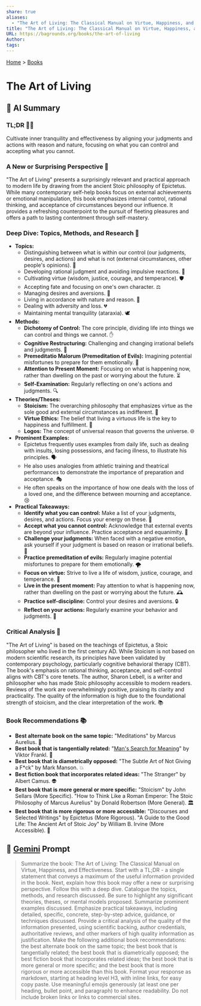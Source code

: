 ```yaml
---
share: true
aliases:
  - "The Art of Living: The Classical Manual on Virtue, Happiness, and Effectiveness"
title: "The Art of Living: The Classical Manual on Virtue, Happiness, and Effectiveness"
URL: https://bagrounds.org/books/the-art-of-living
Author: 
tags: 
---
```

[Home](../index.md) > [Books](./index.md)  
# The Art of Living  
## 🤖 AI Summary  
### TL;DR 🧘‍♂️  
Cultivate inner tranquility and effectiveness by aligning your judgments and actions with reason and nature, focusing on what you can control and accepting what you cannot.  
  
### A New or Surprising Perspective 🤔  
"The Art of Living" presents a surprisingly relevant and practical approach to modern life by drawing from the ancient Stoic philosophy of Epictetus. While many contemporary self-help books focus on external achievements or emotional manipulation, this book emphasizes internal control, rational thinking, and acceptance of circumstances beyond our influence. It provides a refreshing counterpoint to the pursuit of fleeting pleasures and offers a path to lasting contentment through self-mastery.  
  
### Deep Dive: Topics, Methods, and Research 🧐  
* **Topics:**  
    * Distinguishing between what is within our control (our judgments, desires, and actions) and what is not (external circumstances, other people's opinions). 🎯  
    * Developing rational judgment and avoiding impulsive reactions. 🧠  
    * Cultivating virtue (wisdom, justice, courage, and temperance). 🛡️  
    * Accepting fate and focusing on one's own character. ⚖️  
    * Managing desires and aversions. 🚫  
    * Living in accordance with nature and reason. 🌿  
    * Dealing with adversity and loss. 💔  
    * Maintaining mental tranquility (ataraxia). 🕊️  
* **Methods:**  
    * **Dichotomy of Control:** The core principle, dividing life into things we can control and things we cannot. ✋  
    * **Cognitive Restructuring:** Challenging and changing irrational beliefs and judgments. 🔄  
    * **Premeditatio Malorum (Premeditation of Evils):** Imagining potential misfortunes to prepare for them emotionally. 💭  
    * **Attention to Present Moment:** Focusing on what is happening now, rather than dwelling on the past or worrying about the future. ⏳  
    * **Self-Examination:** Regularly reflecting on one's actions and judgments. 🔍  
* **Theories/Theses:**  
    * **Stoicism:** The overarching philosophy that emphasizes virtue as the sole good and external circumstances as indifferent. 📜  
    * **Virtue Ethics:** The belief that living a virtuous life is the key to happiness and fulfillment. 🌟  
    * **Logos:** The concept of universal reason that governs the universe. 🌐  
* **Prominent Examples:**  
    * Epictetus frequently uses examples from daily life, such as dealing with insults, losing possessions, and facing illness, to illustrate his principles. 🗣️  
    * He also uses analogies from athletic training and theatrical performances to demonstrate the importance of preparation and acceptance. 🎭  
    * He often speaks on the importance of how one deals with the loss of a loved one, and the difference between mourning and acceptance. 😢  
* **Practical Takeaways:**  
    * **Identify what you can control:** Make a list of your judgments, desires, and actions. Focus your energy on these. 📝  
    * **Accept what you cannot control:** Acknowledge that external events are beyond your influence. Practice acceptance and equanimity. 🧘  
    * **Challenge your judgments:** When faced with a negative emotion, ask yourself if your judgment is based on reason or irrational beliefs. 🧐  
    * **Practice premeditation of evils:** Regularly imagine potential misfortunes to prepare for them emotionally. 🌪️  
    * **Focus on virtue:** Strive to live a life of wisdom, justice, courage, and temperance. 💖  
    * **Live in the present moment:** Pay attention to what is happening now, rather than dwelling on the past or worrying about the future. 🕰️  
    * **Practice self-discipline:** Control your desires and aversions. 🔒  
    * **Reflect on your actions:** Regularly examine your behavior and judgments. 📓  
  
### Critical Analysis 🔬  
"The Art of Living" is based on the teachings of Epictetus, a Stoic philosopher who lived in the first century AD. While Stoicism is not based on modern scientific research, its principles have been validated by contemporary psychology, particularly cognitive behavioral therapy (CBT). The book's emphasis on rational thinking, acceptance, and self-control aligns with CBT's core tenets. The author, Sharon Lebell, is a writer and philosopher who has made Stoic philosophy accessible to modern readers. Reviews of the work are overwhelmingly positive, praising its clarity and practicality. The quality of the information is high due to the foundational strength of stoicism, and the clear interpretation of the work. 📚  
  
### Book Recommendations 📚  
* **Best alternate book on the same topic:** "Meditations" by Marcus Aurelius. 👑  
* **Best book that is tangentially related:** "[Man's Search for Meaning](./mans-search-for-meaning.md)" by Viktor Frankl. 🧭  
* **Best book that is diametrically opposed:** "The Subtle Art of Not Giving a F\*ck" by Mark Manson. 💥  
* **Best fiction book that incorporates related ideas:** "The Stranger" by Albert Camus. 👽  
* **Best book that is more general or more specific:** "Stoicism" by John Sellars (More Specific). "How to Think Like a Roman Emperor: The Stoic Philosophy of Marcus Aurelius" by Donald Robertson (More General). 🏛️  
* **Best book that is more rigorous or more accessible:** "Discourses and Selected Writings" by Epictetus (More Rigorous). "A Guide to the Good Life: The Ancient Art of Stoic Joy" by William B. Irvine (More Accessible). 📖  
  
## 💬 [Gemini](https://gemini.google.com) Prompt  
> Summarize the book: The Art of Living: The Classical Manual on Virtue, Happiness, and Effectiveness. Start with a TL;DR - a single statement that conveys a maximum of the useful information provided in the book. Next, explain how this book may offer a new or surprising perspective. Follow this with a deep dive. Catalogue the topics, methods, and research discussed. Be sure to highlight any significant theories, theses, or mental models proposed. Summarize prominent examples discussed. Emphasize practical takeaways, including detailed, specific, concrete, step-by-step advice, guidance, or techniques discussed. Provide a critical analysis of the quality of the information presented, using scientific backing, author credentials, authoritative reviews, and other markers of high quality information as justification. Make the following additional book recommendations: the best alternate book on the same topic; the best book that is tangentially related; the best book that is diametrically opposed; the best fiction book that incorporates related ideas; the best book that is more general or more specific; and the best book that is more rigorous or more accessible than this book. Format your response as markdown, starting at heading level H3, with inline links, for easy copy paste. Use meaningful emojis generously (at least one per heading, bullet point, and paragraph) to enhance readability. Do not include broken links or links to commercial sites.